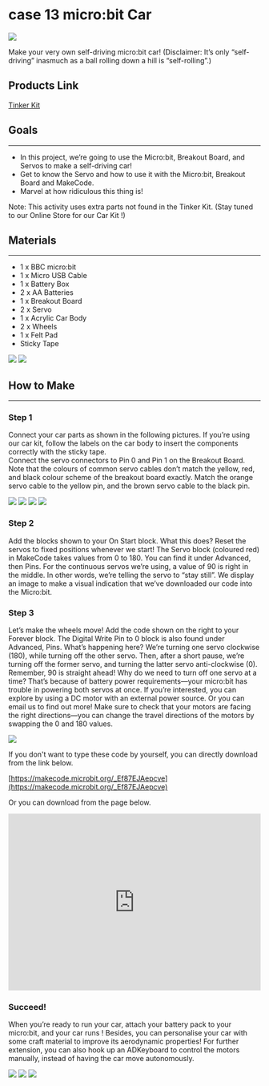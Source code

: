 # case 13 micro:bit Car 

![](./images/qXSgwvG.jpg)

Make your very own self-driving micro:bit car!
(Disclaimer: It’s only “self-driving” inasmuch as a ball rolling down a hill is “self-rolling”.)

## Products Link

[Tinker Kit](https://shop.elecfreaks.com/products/elecfreaks-micro-bit-tinker-kit-without-micro-bit-board?_pos=1&_sid=a3579b340&_ss=r)


## Goals
---

- In this project, we’re going to use the Micro:bit, Breakout Board, and Servos to make a self-driving car!
- Get to know the Servo and how to use it with the Micro:bit, Breakout Board and MakeCode. 
- Marvel at how ridiculous this thing is!

Note: 
This activity uses extra parts not found in the Tinker Kit.
(Stay tuned to our Online Store for our Car Kit !)


## Materials
---

- 1 x BBC micro:bit
- 1 x Micro USB Cable
- 1 x Battery Box
- 2 x AA Batteries
- 1 x Breakout Board
- 2 x Servo
- 1 x Acrylic Car Body
- 2 x Wheels
- 1 x Felt Pad
- Sticky Tape

![](./images/VTMxrBt.jpg)
![](./images/kbTCeId.jpg)


## How to Make  
---  

### Step 1  

Connect your car parts as shown in the following pictures.
If you’re using our car kit, follow the labels on the car body to insert the components correctly with the sticky tape.  
Connect the servo connectors to Pin 0 and Pin 1 on the Breakout Board.  
Note that the colours of common servo cables don’t match the yellow, red, and black colour scheme of the breakout board exactly. Match the orange servo cable to the yellow pin, and the brown servo cable to the black pin.  

![](./images/N0CAXqr.jpg)
![](./images/aNVKtdT.jpg)
![](./images/gAWDnSL.jpg)
![](./images/xFdqW9y.jpg)


### Step 2

Add the blocks shown to your On Start block.
What this does? Reset the servos to fixed positions whenever we start!
The Servo block (coloured red) in MakeCode takes values from 0 to 180. You can find it under Advanced, then Pins.
For the continuous servos we’re using, a value of 90 is right in the middle. In other words, we’re telling the servo to “stay still”.
We display an image to make a visual indication that we’ve downloaded our code into the Micro:bit.

### Step 3

Let’s make the wheels move! Add the code shown on the right to your Forever block.
The Digital Write Pin to 0 block is also found under Advanced, Pins.
What’s happening here? We’re turning one servo clockwise (180), while turning off the other servo. Then, after a short pause, we’re turning off the former servo, and turning the latter servo anti-clockwise (0). Remember, 90 is straight ahead!
Why do we need to turn off one servo at a time? That’s because of battery power requirements—your micro:bit has trouble in powering both servos at once. If you’re interested, you can explore by using a DC motor with an external power source. Or you can email us to find out more!
Make sure to check that your motors are facing the right directions—you can change the travel directions of the motors by swapping the 0 and 180 values.

![](./images/XVBWXPP.jpg)

If you don't want to type these code by yourself, you can directly download from the link below.

[https://makecode.microbit.org/_Ef87EJAepcve](https://makecode.microbit.org/_Ef87EJAepcve)

Or you can download from the page below.

<div style="position:relative;height:0;padding-bottom:70%;overflow:hidden;"><iframe style="position:absolute;top:0;left:0;width:100%;height:100%;" src="https://makecode.microbit.org/#pub:_Ef87EJAepcve" frameborder="0" sandbox="allow-popups allow-forms allow-scripts allow-same-origin"></iframe></div>


### Succeed!

When you’re ready to run your car, attach your battery pack to your micro:bit, and your car runs ! Besides, you can personalise your car with some craft material to improve its aerodynamic properties! For further extension, you can also hook up an ADKeyboard to control the motors manually, instead of having the car move autonomously.

![](./images/Sbh6ZFt.jpg)
![](./images/1EK38a1.jpg)
![](./images/lCw46P9.jpg)
